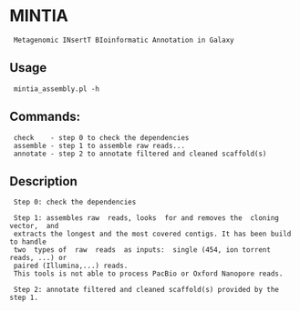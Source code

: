 # MINTIA
     Metagenomic INsertT BIoinformatic Annotation in Galaxy

## Usage
     mintia_assembly.pl -h

## Commands:
     check    - step 0 to check the dependencies
     assemble - step 1 to assemble raw reads...
     annotate - step 2 to annotate filtered and cleaned scaffold(s)


## Description
     Step 0: check the dependencies

     Step 1: assembles raw  reads, looks  for and removes the  cloning vector,  and
     extracts the longest and the most covered contigs. It has been build to handle
     two  types of  raw  reads  as inputs:  single (454, ion torrent reads, ...) or
     paired (Illumina,...) reads.
     This tools is not able to process PacBio or Oxford Nanopore reads.

     Step 2: annotate filtered and cleaned scaffold(s) provided by the step 1.
